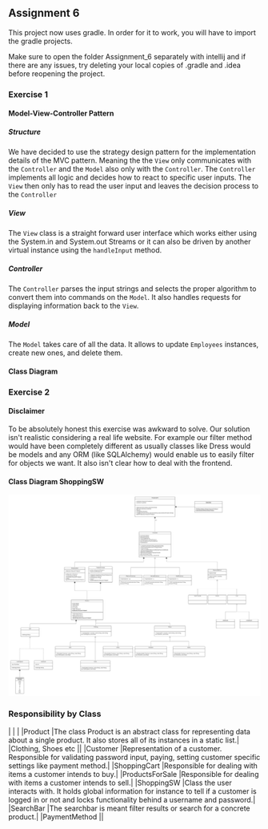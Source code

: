 ## Assignment 6
This project now uses gradle. In order for it to work, you will have to import the gradle projects.

Make sure to open the folder Assignment_6 separately with intellij and if there are any issues, try deleting your local copies of .gradle and .idea before reopening the project.

### Exercise 1

#### Model-View-Controller Pattern

##### Structure 

We have decided to use the strategy design pattern for the implementation details of 
the MVC pattern. Meaning the the ``View`` only communicates with the ``Controller`` and the 
``Model`` also only with the ``Controller``. The ``Controller`` implements all logic and decides 
how to react to specific user inputs. The ``View`` then only has to read the user input
and leaves the decision process to the ```Controller```

##### View
The ``View`` class is a straight forward user interface which works either using the
System.in and System.out Streams or it can also be driven by another virtual instance
using the ``handleInput`` method. 

##### Controller
The ``Controller`` parses the input strings and selects the proper algorithm to convert 
them into commands on the ``Model``. It also handles requests for displaying information
back to the ``View``.

##### Model
The ```Model``` takes care of all the data. It allows to update ``Employees``  instances, create new ones,
and delete them.  

#### Class Diagram

### Exercise 2

#### Disclaimer

To be absolutely honest this exercise was awkward to solve. Our solution isn't realistic considering a real life website. For example
our filter method would have been completely different as usually classes like Dress would be models and any ORM (like SQLAlchemy) 
would enable us to easily filter for objects we want. It also isn't clear how to deal with the frontend.

#### Class Diagram ShoppingSW

![ShoppingSW](ShoppingSW.png)

### Responsibility by Class

|   |   |
|Product                |The class Product is an abstract class for representing data about a single product. It also stores all of its instances in a static list.|
|Clothing, Shoes etc    ||
|Customer               |Representation of a customer. Responsible for validating password input, paying, setting customer specific settings like payment method.|
|ShoppingCart           |Responsible for dealing with items a customer intends to buy.|
|ProductsForSale        |Responsible for dealing with items a customer intends to sell.|
|ShoppingSW             |Class the user interacts with. It holds global information for instance to tell if a customer is logged in or not and locks functionality behind a username and password.|
|SearchBar              |The searchbar is meant filter results or search for a concrete product.|
|PaymentMethod          ||
